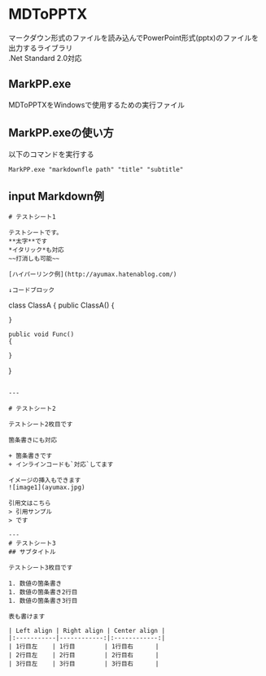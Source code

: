 # MDToPPTX
マークダウン形式のファイルを読み込んでPowerPoint形式(pptx)のファイルを出力するライブラリ  
.Net Standard 2.0対応

## MarkPP.exe
MDToPPTXをWindowsで使用するための実行ファイル

## MarkPP.exeの使い方

以下のコマンドを実行する

```
MarkPP.exe "markdownfle path" "title" "subtitle"
```

## input Markdown例

```
# テストシート1

テストシートです。  
**太字**です  
*イタリック*も対応  
~~打消しも可能~~

[ハイパーリンク例](http://ayumax.hatenablog.com/)

↓コードブロック
```
class ClassA
{
    public ClassA()
    {

    }

    public void Func()
    {

    }
}
```

---

# テストシート2

テストシート2枚目です

箇条書きにも対応

+ 箇条書きです
+ インラインコードも`対応`してます

イメージの挿入もできます
![image1](ayumax.jpg)

引用文はこちら
> 引用サンプル
> です

---
# テストシート3
## サブタイトル

テストシート3枚目です

1. 数値の箇条書き
1. 数値の箇条書き2行目
1. 数値の箇条書き3行目

表も書けます

| Left align | Right align | Center align |
|:-----------|------------:|:------------:|
| 1行目左    | 1行目        | 1行目右      |
| 2行目左    | 2行目        | 2行目右      |
| 3行目左    | 3行目        | 3行目右      |    
```

